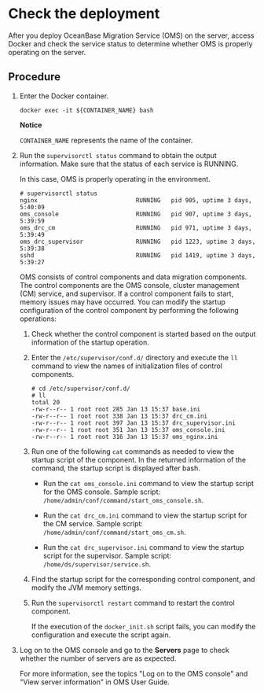 # Check the deployment

After you deploy OceanBase Migration Service (OMS) on the server, access Docker and check the service status to determine whether OMS is properly operating on the server.

## Procedure

1. Enter the Docker container.

   ```shell
   docker exec -it ${CONTAINER_NAME} bash
   ```

   **Notice**

   `CONTAINER_NAME` represents the name of the container.

2. Run the `supervisorctl status` command to obtain the output information. Make sure that the status of each service is RUNNING. 

   In this case, OMS is properly operating in the environment.

   ```shell
   # supervisorctl status
   nginx                            RUNNING   pid 905, uptime 3 days, 5:40:09
   oms_console                      RUNNING   pid 907, uptime 3 days, 5:39:59
   oms_drc_cm                       RUNNING   pid 971, uptime 3 days, 5:39:49
   oms_drc_supervisor               RUNNING   pid 1223, uptime 3 days, 5:39:38
   sshd                             RUNNING   pid 1419, uptime 3 days, 5:39:27
   ```

   OMS consists of control components and data migration components. The control components are the OMS console, cluster management (CM) service, and supervisor. If a control component fails to start, memory issues may have occurred. You can modify the startup configuration of the control component by performing the following operations:

   1. Check whether the control component is started based on the output information of the startup operation.

   2. Enter the `/etc/supervisor/conf.d/` directory and execute the `ll` command to view the names of initialization files of control components.

      ```shell
      # cd /etc/supervisor/conf.d/
      # ll
      total 20
      -rw-r--r-- 1 root root 285 Jan 13 15:37 base.ini
      -rw-r--r-- 1 root root 338 Jan 13 15:37 drc_cm.ini
      -rw-r--r-- 1 root root 397 Jan 13 15:37 drc_supervisor.ini
      -rw-r--r-- 1 root root 351 Jan 13 15:37 oms_console.ini
      -rw-r--r-- 1 root root 316 Jan 13 15:37 oms_nginx.ini
      ```

   3. Run one of the following `cat` commands as needed to view the startup script of the component. In the returned information of the command, the startup script is displayed after bash.

      * Run the `cat oms_console.ini` command to view the startup script for the OMS console. Sample script: `/home/admin/conf/command/start_oms_console.sh`.

      * Run the `cat drc_cm.ini` command to view the startup script for the CM service. Sample script: `/home/admin/conf/command/start_oms_cm.sh`.

      * Run the `cat drc_supervisor.ini` command to view the startup script for the supervisor. Sample script: `/home/ds/supervisor/service.sh`.

   4. Find the startup script for the corresponding control component, and modify the JVM memory settings.

   5. Run the `supervisorctl restart` command to restart the control component.

      If the execution of the `docker_init.sh` script fails, you can modify the configuration and execute the script again.
  
3. Log on to the OMS console and go to the **Servers** page to check whether the number of servers are as expected.

   For more information, see the topics "Log on to the OMS console" and "View server information" in OMS User Guide.